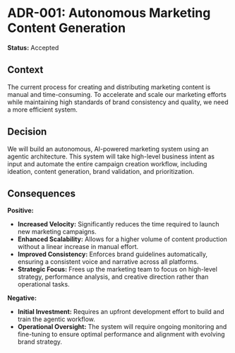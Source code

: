 # ADR-001: Autonomous Marketing Content Generation

**Status:** Accepted

## Context

The current process for creating and distributing marketing content is manual and time-consuming. To accelerate and scale our marketing efforts while maintaining high standards of brand consistency and quality, we need a more efficient system.

## Decision

We will build an autonomous, AI-powered marketing system using an agentic architecture. This system will take high-level business intent as input and automate the entire campaign creation workflow, including ideation, content generation, brand validation, and prioritization.

## Consequences

**Positive:**
- **Increased Velocity:** Significantly reduces the time required to launch new marketing campaigns.
- **Enhanced Scalability:** Allows for a higher volume of content production without a linear increase in manual effort.
- **Improved Consistency:** Enforces brand guidelines automatically, ensuring a consistent voice and narrative across all platforms.
- **Strategic Focus:** Frees up the marketing team to focus on high-level strategy, performance analysis, and creative direction rather than operational tasks.

**Negative:**
- **Initial Investment:** Requires an upfront development effort to build and train the agentic workflow.
- **Operational Oversight:** The system will require ongoing monitoring and fine-tuning to ensure optimal performance and alignment with evolving brand strategy.
